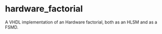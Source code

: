 # hardware_factorial
A VHDL implementation of an Hardware factorial, both as an HLSM and as a FSMD.
